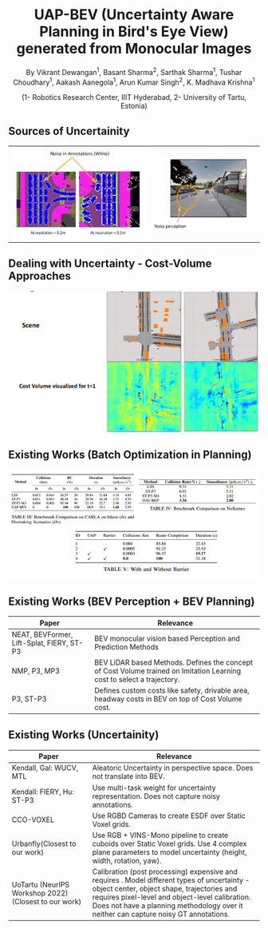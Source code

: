 <h1 align = "center">UAP-BEV (Uncertainty Aware Planning in Bird's Eye View) generated from Monocular Images</h1>


<p align="center">By Vikrant Dewangan<sup>1</sup>, Basant Sharma<sup>2</sup>, Sarthak Sharma<sup>1</sup>, Tushar Choudhary<sup>1</sup>, Aakash Aanegola<sup>1</sup>, 
Arun Kumar Singh<sup>2</sup>, K. Madhava Krishna<sup>1</sup></p>

<p align="center">  (1- Robotics Research Center, IIIT Hyderabad,  2- University of Tartu, Estonia)</p>

[//]: # (Paste images in this section before the table)

## Sources of Uncertainity


<table>
  <tr>
    <td><img src="/README/imgs/uncertain1.png" alt="Image 1"></td>
    <td><img src="/README/imgs/uncertain2.png" alt="Image 2"></td>
  </tr>
</table>

## Dealing with Uncertainty - Cost-Volume Approaches

![uncertain3](/README/imgs/uncertain3.png)



## Existing Works (Batch Optimization in Planning)

![Tables](/README/imgs/table.png)



## Existing Works (BEV Perception + BEV Planning)

| Paper                  | Relevance                                                |
|------------------------|----------------------------------------------------------|
| NEAT, BEVFormer, Lift-Splat, FIERY, ST-P3 | BEV monocular vision based Perception and Prediction Methods|
| NMP, P3, MP3 | BEV LiDAR based Methods. Defines the concept of Cost Volume trained on Imitation Learning cost to select a trajectory. |
| P3, ST-P3 | Defines custom costs like safety, drivable area, headway costs in BEV on top of Cost Volume cost.|


## Existing Works (Uncertainity)
| Paper                  | Relevance                                                |
|------------------------|----------------------------------------------------------|
| Kendall, Gal: WUCV, MTL | Aleatoric Uncertainty in perspective space. Does not translate into BEV. |
| Kendall: FIERY, Hu: ST-P3 |Use multi-task weight for uncertainty representation. Does not capture noisy annotations. |
| CCO-VOXEL | Use RGBD Cameras to create ESDF over Static Voxel grids. |
| Urbanfly(Closest to our work)| Use RGB + VINS-Mono pipeline to create cuboids over Static Voxel grids. Use 4 complex plane parameters to model uncertainty (height, width, rotation, yaw).|
|UoTartu (NeurIPS Workshop 2022)  (Closest to our work)| Calibration (post processing) expensive and requires . Model different types of uncertainty -object center, object shape, trajectories and requires pixel-level and object-level calibration. Does not have a planning methodology over it neither can capture noisy GT annotations. |












